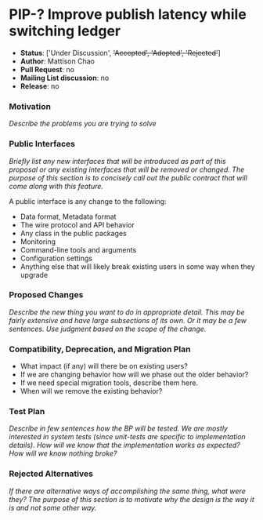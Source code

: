 # PIP-? Improve publish latency while switching ledger

* **Status**: ['Under Discussion', ~~'Accepted', 'Adopted', 'Rejected'~~]
* **Author**: Mattison Chao
* **Pull Request**: no
* **Mailing List discussion**: no
* **Release**: no

### Motivation

_Describe the problems you are trying to solve_

### Public Interfaces

_Briefly list any new interfaces that will be introduced as part of this proposal or any existing interfaces that will be removed or changed. The purpose of this section is to concisely call out the public contract that will come along with this feature._

A public interface is any change to the following:

- Data format, Metadata format
- The wire protocol and API behavior
- Any class in the public packages
- Monitoring
- Command-line tools and arguments
- Configuration settings
- Anything else that will likely break existing users in some way when they upgrade

### Proposed Changes

_Describe the new thing you want to do in appropriate detail. This may be fairly extensive and have large subsections of its own. Or it may be a few sentences. Use judgment based on the scope of the change._

### Compatibility, Deprecation, and Migration Plan

- What impact (if any) will there be on existing users?
- If we are changing behavior how will we phase out the older behavior?
- If we need special migration tools, describe them here.
- When will we remove the existing behavior?

### Test Plan

_Describe in few sentences how the BP will be tested. We are mostly interested in system tests (since unit-tests are specific to implementation details). How will we know that the implementation works as expected? How will we know nothing broke?_

### Rejected Alternatives

_If there are alternative ways of accomplishing the same thing, what were they? The purpose of this section is to motivate why the design is the way it is and not some other way._
